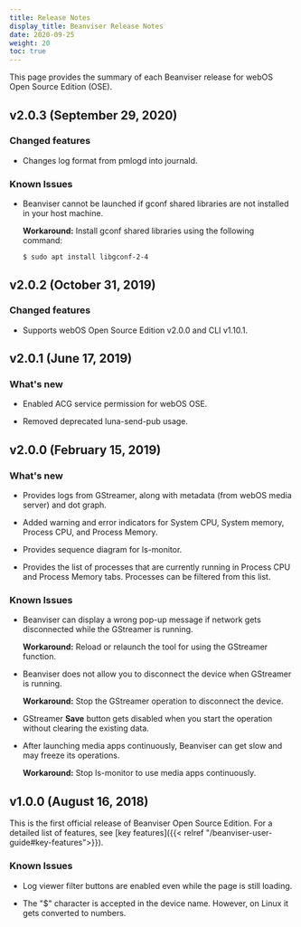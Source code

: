 ```yaml
---
title: Release Notes
display_title: Beanviser Release Notes
date: 2020-09-25
weight: 20
toc: true
---
```


This page provides the summary of each Beanviser release for webOS Open Source Edition (OSE).

## v2.0.3 (September 29, 2020)

### Changed features

- Changes log format from pmlogd into journald.

### Known Issues

  - Beanviser cannot be launched if gconf shared libraries are not installed in your host machine.

    **Workaround:** Install gconf shared libraries using the following command:

    ``` shell
    $ sudo apt install libgconf-2-4
    ```

## v2.0.2 (October 31, 2019)

### Changed features

  - Supports webOS Open Source Edition v2.0.0 and CLI v1.10.1.

## v2.0.1 (June 17, 2019)

### What's new

  - Enabled ACG service permission for webOS OSE.

  - Removed deprecated luna-send-pub usage.

## v2.0.0 (February 15, 2019)

### What's new

  - Provides logs from GStreamer, along with metadata (from webOS media server) and dot graph.

  - Added warning and error indicators for System CPU, System memory, Process CPU, and Process Memory.

  - Provides sequence diagram for ls-monitor.

  - Provides the list of processes that are currently running in Process CPU and Process Memory tabs. Processes can be filtered from this list.

### Known Issues

  - Beanviser can display a wrong pop-up message if network gets disconnected while the GStreamer is running.

    **Workaround:** Reload or relaunch the tool for using the GStreamer function.

  - Beanviser does not allow you to disconnect the device when GStreamer is running.

    **Workaround:** Stop the GStreamer operation to disconnect the device.

  - GStreamer **Save** button gets disabled when you start the operation without clearing the existing data.

  - After launching media apps continuously, Beanviser can get slow and may freeze its operations.

    **Workaround:** Stop ls-monitor to use media apps continuously.

## v1.0.0 (August 16, 2018)

This is the first official release of Beanviser Open Source Edition. For a detailed list of features, see [key features]({{< relref "/beanviser-user-guide#key-features">}}).

### Known Issues

  - Log viewer filter buttons are enabled even while the page is still loading.

  - The "$" character is accepted in the device name. However, on Linux it gets converted to numbers.
